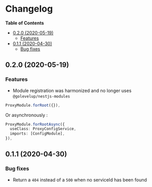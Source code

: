 # Changelog

**Table of Contents**

<!-- TOC depthFrom:2 depthTo:3 -->

- [0.2.0 (2020-05-19)](#020-2020-05-19)
  - [Features](#features)
- [0.1.1 (2020-04-30)](#011-2020-04-30)
  - [Bug fixes](#bug-fixes)

<!-- /TOC -->

## 0.2.0 (2020-05-19)

### Features

- Module registration was harmonized and no longer uses `@golevelup/nestjs-modules`

```ts
ProxyModule.forRoot({}),
```

Or asynchronously :

```ts
ProxyModule.forRootAsync({
  useClass: ProxyConfigService,
  imports: [ConfigModule],
}),
```

## 0.1.1 (2020-04-30)

### Bug fixes

- Return a `404` instead of a `500` when no serviceId has been found
